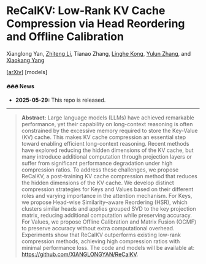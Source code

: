 # ReCalKV: Low-Rank KV Cache Compression via Head Reordering and Offline Calibration

Xianglong Yan, [Zhiteng Li](https://zhitengli.github.io), Tianao Zhang, [Linghe Kong](https://www.cs.sjtu.edu.cn/~linghe.kong/), [Yulun Zhang](http://yulunzhang.com/), and [Xiaokang Yang](https://english.seiee.sjtu.edu.cn/english/detail/842_802.htm)

[[arXiv](https://arxiv.org/pdf/2505.24357
)]  [models]

#### 🔥🔥🔥 News

- **2025-05-29:** This repo is released.

---  

> **Abstract:** Large language models (LLMs) have achieved remarkable performance, yet their capability on long-context reasoning is often constrained by the excessive memory required to store the Key-Value (KV) cache. This makes KV cache compression an essential step toward enabling efficient long-context reasoning. Recent methods have explored reducing the hidden dimensions of the KV cache, but many introduce additional computation through projection layers or suffer from significant performance degradation under high compression ratios. To address these challenges, we propose ReCalKV, a post-training KV cache compression method that reduces the hidden dimensions of the KV cache. We develop distinct compression strategies for Keys and Values based on their different roles and varying importance in the attention mechanism. For Keys, we propose Head-wise Similarity–aware Reordering (HSR), which clusters similar heads and applies grouped SVD to the key projection matrix, reducing additional computation while preserving accuracy. For Values, we propose Offline Calibration and Matrix Fusion (OCMF) to preserve accuracy without extra computational overhead. Experiments show that ReCalKV outperforms existing low-rank compression methods, achieving high compression ratios with minimal performance loss. The code and models will be available at: https://github.com/XIANGLONGYAN/ReCalKV.
